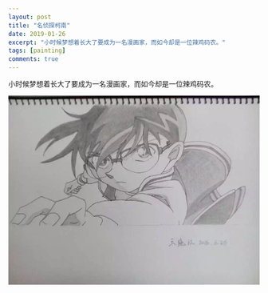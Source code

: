 ```yaml
---
layout: post
title: "名侦探柯南"
date: 2019-01-26
excerpt: "小时候梦想着长大了要成为一名漫画家，而如今却是一位辣鸡码农。"
tags: [painting]
comments: true
---
```


小时候梦想着长大了要成为一名漫画家，而如今却是一位辣鸡码农。

![](../assets/photo/IMG_0394.JPG)

